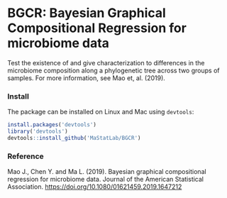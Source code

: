 BGCR: Bayesian Graphical Compositional Regression for microbiome data
====================================================================

Test the existence of and give characterization to differences in the microbiome composition along a phylogenetic tree across two groups of samples. For more information, see Mao et, al. (2019).

### Install
The package can be installed on Linux and Mac using `devtools`:

```R
install.packages('devtools')
library('devtools')
devtools::install_github('MaStatLab/BGCR')
```

### Reference
Mao J., Chen Y. and Ma L. (2019). Bayesian graphical compositional regression for microbiome data. Journal of the American Statistical Association. https://doi.org/10.1080/01621459.2019.1647212
